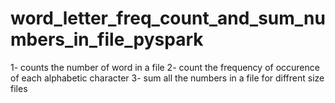 # word_letter_freq_count_and_sum_numbers_in_file_pyspark
1- counts the number of word in a file
2- count the frequency of occurence of each alphabetic character
3- sum all the numbers in a file for diffrent size files 
